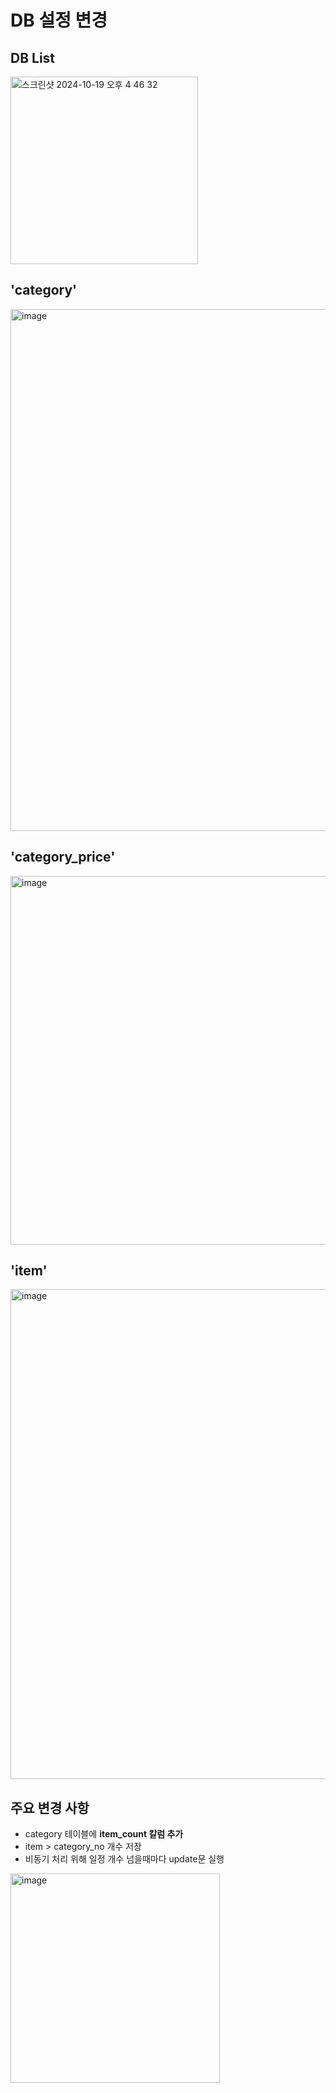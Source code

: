 # DB 설정 변경

## DB List
<img width="300" alt="스크린샷 2024-10-19 오후 4 46 32" src="https://github.com/user-attachments/assets/b64535ea-82b2-4f1a-95fc-ffb9ad7bf68d">

## 'category'
<img width="835" alt="image" src="https://github.com/user-attachments/assets/698c74b1-d4c7-4e04-b8a0-f64b36291143">

## 'category_price'
<img width="590" alt="image" src="https://github.com/user-attachments/assets/a2259f69-9bf5-453e-946e-b9239bd2ab41">

## 'item'
<img width="784" alt="image" src="https://github.com/user-attachments/assets/b910449b-9544-4601-81da-b739115a5ff1">

## 주요 변경 사항
- category 테이블에 **item_count 칼럼 추가**
- item > category_no 개수 저장
- 비동기 처리 위해 일정 개수 넘을때마다 update문 실행
<img width="335" alt="image" src="https://github.com/user-attachments/assets/45fdb369-ca69-4167-82c9-ead9c665e17d">
